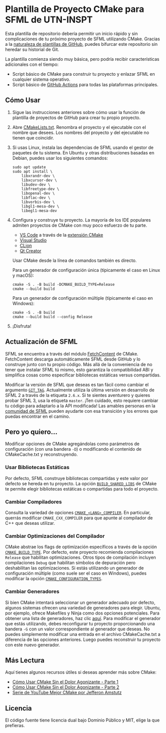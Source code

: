 # Plantilla de Proyecto CMake para SFML de UTN-INSPT

Esta plantilla de repositorio debería permitir un inicio rápido y sin complicaciones de tu próximo proyecto de SFML utilizando CMake. Gracias a la [naturaleza de plantillas de GitHub](https://docs.github.com/es/repositories/creating-and-managing-repositories/creating-a-repository-from-a-template), puedes bifurcar este repositorio sin heredar su historial de Git.

La plantilla comienza siendo muy básica, pero podría recibir características adicionales con el tiempo:

- Script básico de CMake para construir tu proyecto y enlazar SFML en cualquier sistema operativo.
- Script básico de [GitHub Actions](https://github.com/features/actions) para todas las plataformas principales.

## Cómo Usar

1. Sigue las instrucciones anteriores sobre cómo usar la función de plantilla de proyectos de GitHub para crear tu propio proyecto.
2. Abre [CMakeLists.txt](CMakeLists.txt). Renombra el proyecto y el ejecutable con el nombre que desees. Los nombres del proyecto y del ejecutable no tienen que coincidir.
3. Si usas Linux, instala las dependencias de SFML usando el gestor de paquetes de tu sistema. En Ubuntu y otras distribuciones basadas en Debian, puedes usar los siguientes comandos:
    ```
    sudo apt update
    sudo apt install \
        libxrandr-dev \
        libxcursor-dev \
        libudev-dev \
        libfreetype-dev \
        libopenal-dev \
        libflac-dev \
        libvorbis-dev \
        libgl1-mesa-dev \
        libegl1-mesa-dev
    ```
4. Configura y construye tu proyecto. La mayoría de los IDE populares admiten proyectos de CMake con muy poco esfuerzo de tu parte.
    - [VS Code](https://code.visualstudio.com) a través de la [extensión CMake](https://code.visualstudio.com/docs/cpp/cmake-linux)
    - [Visual Studio](https://docs.microsoft.com/en-us/cpp/build/cmake-projects-in-visual-studio?view=msvc-170)
    - [CLion](https://www.jetbrains.com/clion/features/cmake-support.html)
    - [Qt Creator](https://doc.qt.io/qtcreator/creator-project-cmake.html)

    Usar CMake desde la línea de comandos también es directo.

    Para un generador de configuración única (típicamente el caso en Linux y macOS):
    ```
    cmake -S . -B build -DCMAKE_BUILD_TYPE=Release
    cmake --build build
    ```

    Para un generador de configuración múltiple (típicamente el caso en Windows):
    ```
    cmake -S . -B build
    cmake --build build --config Release
    ```
5. ¡Disfruta!

## Actualización de SFML

SFML se encuentra a través del módulo [FetchContent](https://cmake.org/cmake/help/latest/module/FetchContent.html) de CMake. FetchContent descarga automáticamente SFML desde GitHub y lo construye junto con tu propio código. Más allá de la conveniencia de no tener que instalar SFML tú mismo, esto garantiza la compatibilidad ABI y simplifica cosas como especificar bibliotecas estáticas versus compartidas.

Modificar la versión de SFML que deseas es tan fácil como cambiar el argumento [`GIT_TAG`](CMakeLists.txt#L7). Actualmente utiliza la última versión en desarrollo de SFML 2 a través de la etiqueta `2.6.x`. Si te sientes aventurero y quieres probar SFML 3, usa la etiqueta `master`. ¡Ten cuidado, esto requiere cambiar tu código para adaptarlo a la API modificada! Las amables personas en la [comunidad de SFML](https://github.com/SFML/SFML#community) pueden ayudarte con esa transición y los errores que puedas encontrar en el camino.

## Pero yo quiero...

Modificar opciones de CMake agregándolas como parámetros de configuración (con una bandera `-D`) o modificando el contenido de CMakeCache.txt y reconstruyendo.

### Usar Bibliotecas Estáticas

Por defecto, SFML construye bibliotecas compartidas y este valor por defecto se hereda en tu proyecto. La opción [`BUILD_SHARED_LIBS`](https://cmake.org/cmake/help/latest/variable/BUILD_SHARED_LIBS.html) de CMake te permite elegir bibliotecas estáticas o compartidas para todo el proyecto.

### Cambiar Compiladores

Consulta la variedad de opciones [`CMAKE_<LANG>_COMPILER`](https://cmake.org/cmake/help/latest/variable/CMAKE_LANG_COMPILER.html). En particular, querrás modificar `CMAKE_CXX_COMPILER` para que apunte al compilador de C++ que deseas utilizar.

### Cambiar Optimizaciones del Compilador

CMake abstrae los flags de optimización específicos a través de la opción [`CMAKE_BUILD_TYPE`](https://cmake.org/cmake/help/latest/variable/CMAKE_BUILD_TYPE.html). Por defecto, este proyecto recomienda compilaciones `Release` que habilitan optimizaciones. Otros tipos de compilación incluyen compilaciones `Debug` que habilitan símbolos de depuración pero deshabilitan las optimizaciones. Si estás utilizando un generador de configuración múltiple (como suele ser el caso en Windows), puedes modificar la opción [`CMAKE_CONFIGURATION_TYPES`](https://cmake.org/cmake/help/latest/variable/CMAKE_CONFIGURATION_TYPES.html#variable:CMAKE_CONFIGURATION_TYPES).

### Cambiar Generadores

Si bien CMake intentará seleccionar un generador adecuado por defecto, algunos sistemas ofrecen una variedad de generadores para elegir. Ubuntu, por ejemplo, ofrece Makefiles y Ninja como dos opciones potenciales. Para obtener una lista de generadores, haz clic [aquí](https://cmake.org/cmake/help/latest/manual/cmake-generators.7.html). Para modificar el generador que estás utilizando, debes reconfigurar tu proyecto proporcionando una bandera `-G` con un valor correspondiente al generador que deseas. No puedes simplemente modificar una entrada en el archivo CMakeCache.txt a diferencia de las opciones anteriores. Luego puedes reconstruir tu proyecto con este nuevo generador.

## Más Lectura

Aquí tienes algunos recursos útiles si deseas aprender más sobre CMake:

- [Cómo Usar CMake Sin el Dolor Agonizante - Parte 1](https://alexreinking.com/blog/how-to-use-cmake-without-the-agonizing-pain-part-1.html)
- [Cómo Usar CMake Sin el Dolor Agonizante - Parte 2](https://alexreinking.com/blog/how-to-use-cmake-without-the-agonizing-pain-part-2.html)
- [Serie de YouTube Mejor CMake por Jefferon Amstutz](https://www.youtube.com/playlist?list=PL8i3OhJb4FNV10aIZ8oF0AA46HgA2ed8g)

## Licencia

El código fuente tiene licencia dual bajo Dominio Público y MIT, elige la que prefieras.
